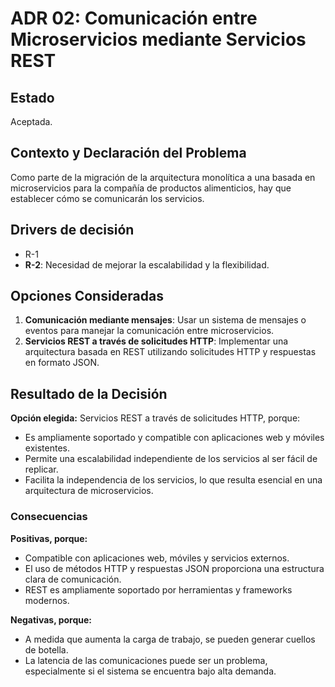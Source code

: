 # ADR 02: Comunicación entre Microservicios mediante Servicios REST 

## Estado  
Aceptada.


## Contexto y Declaración del Problema  
Como parte de la migración de la arquitectura monolítica a una basada en microservicios para la compañía de productos alimenticios, hay que establecer cómo se comunicarán los servicios. 

## Drivers de decisión  
* R-1
* **R-2**: Necesidad de mejorar la escalabilidad y la flexibilidad.

## Opciones Consideradas  
1. **Comunicación mediante mensajes**: Usar un sistema de mensajes o eventos para manejar la comunicación entre microservicios.
3. **Servicios REST a través de solicitudes HTTP**: Implementar una arquitectura basada en REST utilizando solicitudes HTTP y respuestas en formato JSON.

## Resultado de la Decisión  
**Opción elegida:** Servicios REST a través de solicitudes HTTP, porque:  
* Es ampliamente soportado y compatible con aplicaciones web y móviles existentes.  
* Permite una escalabilidad independiente de los servicios al ser fácil de replicar.  
* Facilita la independencia de los servicios, lo que resulta esencial en una arquitectura de microservicios.

### Consecuencias  
**Positivas, porque:**  
* Compatible con aplicaciones web, móviles y servicios externos.  
* El uso de métodos HTTP y respuestas JSON proporciona una estructura clara de comunicación.  
* REST es ampliamente soportado por herramientas y frameworks modernos.  

**Negativas, porque:**  
* A medida que aumenta la carga de trabajo, se pueden generar cuellos de botella. 
* La latencia de las comunicaciones puede ser un problema, especialmente si el sistema se encuentra bajo alta demanda.
